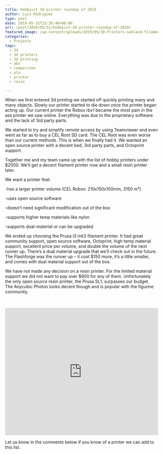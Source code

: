 ```yaml
---
title: Hobbyist 3d printer roundup of 2019
author: Luis Rodriguez
type: post
date: 2019-05-31T23:30:40+00:00
url: /post/2019/05/31/hobbyist-3d-printer-roundup-of-2019/
featured_image: /wp-content/uploads/2019/05/3D-Printers-oakland-filament-printing-parts-multiple-series1-150x150.png
categories:
  - Projects
tags:
  - 3d
  - 3d printers
  - 3d printing
  - abs
  - comparison
  - pla
  - printer
  - resin

---
```

When we first entered 3d printing we started off quickly printing many and many objects. Slowly our printer started to die down once the printer began acting up. Our current printer the Robox rbx1 became the most pain in the ass printer we saw online. Everything was due to the proprietary software and the lack of 3rd party parts.

We started to try and simplify remote access by using Teamviewer and even went as far as to buy a CEL Root SD card. The CEL Root was even worse than our current methods. This is when we finally had it. We wanted an open source printer with a decent bed, 3rd party parts, and Octoprint support.

Together me and my team came up with the list of hobby printers under $2000. We&#8217;ll get a decent filament printer now and a small resin printer later.

We want a printer that:
  
-has a larger printer volume (CEL Robox: 210x150x100mm, 3150 m³)
  
-uses open source software
  
-doesn&#8217;t need significant modification out of the box
  
-supports higher temp materials like nylon
  
-supports dual-material or can be upgraded

<!--more-->

We ended up choosing the Prusa i3 mk3 filament printer. It had great community support, open source software, Octoprint, high temp material support, excellent price per volume, and double the volume of the next runner up. There&#8217;s a dual material upgrade that we&#8217;ll check out in the future. The Flashforge was the runner up &#8211; it cost $150 more, it&#8217;s a little smaller, and comes with dual material support out of the box.

We have not made any decision on a resin printer. For the limited material support we did not want to pay over $800 for any of them. Unfortunately the only open source resin printer, the Prusa SL1, surpasses our budget. The Anycubic Photon looks decent though and is popular with the figurine community.

&nbsp;

<iframe style="width: 100%; height: 420px; border: 0;" src="https://docs.google.com/spreadsheets/d/e/2PACX-1vSemtCvLdcGtrIwtKpap0Ga_aQcG25TXQOzlk9U9uto2AATk715MCw7mFTbkiZ3hBV3hMUNRJtT14pa/pubhtml?gid=0&single=true&widget=true&headers=false"></iframe>

Let us know in the comments below if you know of a printer we can add to this list.